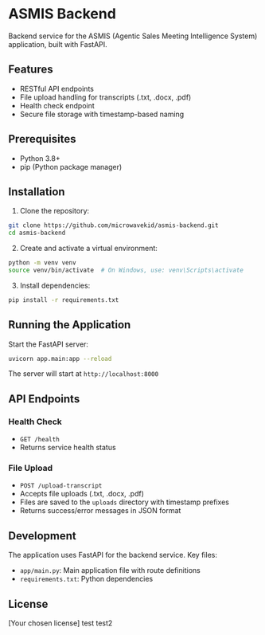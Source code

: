 # ASMIS Backend

Backend service for the ASMIS (Agentic Sales Meeting Intelligence System) application, built with FastAPI.

## Features

- RESTful API endpoints
- File upload handling for transcripts (.txt, .docx, .pdf)
- Health check endpoint
- Secure file storage with timestamp-based naming

## Prerequisites

- Python 3.8+
- pip (Python package manager)

## Installation

1. Clone the repository:
```bash
git clone https://github.com/microwavekid/asmis-backend.git
cd asmis-backend
```

2. Create and activate a virtual environment:
```bash
python -m venv venv
source venv/bin/activate  # On Windows, use: venv\Scripts\activate
```

3. Install dependencies:
```bash
pip install -r requirements.txt
```

## Running the Application

Start the FastAPI server:
```bash
uvicorn app.main:app --reload
```

The server will start at `http://localhost:8000`

## API Endpoints

### Health Check
- `GET /health`
- Returns service health status

### File Upload
- `POST /upload-transcript`
- Accepts file uploads (.txt, .docx, .pdf)
- Files are saved to the `uploads` directory with timestamp prefixes
- Returns success/error messages in JSON format

## Development

The application uses FastAPI for the backend service. Key files:
- `app/main.py`: Main application file with route definitions
- `requirements.txt`: Python dependencies

## License

[Your chosen license] test
test2
